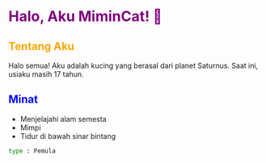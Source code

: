 # <span style="color:#800080;">Halo, Aku MiminCat! 👋</span>

## <span style="color:#FFA500;">Tentang Aku</span>

Halo semua! Aku adalah kucing yang berasal dari planet Saturnus. Saat ini, usiaku masih 17 tahun.

## <span style="color:#0000FF;">Minat</span>

- Menjelajahi alam semesta
- Mimpi
- Tidur di bawah sinar bintang

```bash
type : Pemula
```
